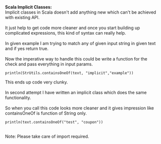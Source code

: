 <b>Scala Implicit Classes:</b><br/>
Implicit classes in Scala doesn't add anything new which can't be achieved with existing API.
<br/><br/>
It just help to get code more cleaner and once you start building up complicated expressions, this kind of syntax can really help.
<br/><br/>
In given example I am trying to match any of given input string in given text and if yes return true.
<br/><br/>
Now the imperative way to handle this could be write a function for the check and pass everything in input params.
```
println(StrUtils.containsOneOf(text, "implicit","example"))
```
This ends up code very clunky.
<br/><br/>
In second attempt I have written an implicit class which does the same functionality. 
<br/><br/>
So when you call this code looks more cleaner and it gives impression like containsOneOf is function of String only.
```
println(text.containsOneOf("test", "coupon"))
```
<br/>
Note: Please take care of import required.

